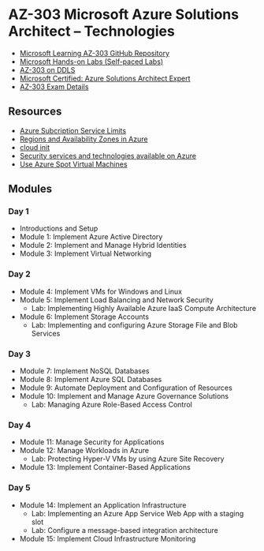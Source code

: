# AZ-303 Microsoft Azure Solutions Architect – Technologies

* [Microsoft Learning AZ-303 GitHub Repository](https://github.com/MicrosoftLearning/AZ-303-Microsoft-Azure-Architect-Technologies)
* [Microsoft Hands-on Labs (Self-paced Labs)](https://www.microsoft.com/handsonlabs/selfpacedlabs)
* [AZ-303 on DDLS](https://www.ddls.com.au/courses/microsoft/azure/microsoft-az-303t00-microsoft-azure-architect-technologies/)
* [Microsoft Certified: Azure Solutions Architect Expert](https://docs.microsoft.com/en-us/learn/certifications/azure-solutions-architect/)
* [AZ-303 Exam Details](https://docs.microsoft.com/en-us/learn/certifications/exams/az-303)

## Resources

* [Azure Subcription Service Limits](https://docs.microsoft.com/en-us/azure/azure-resource-manager/management/azure-subscription-service-limits)
* [Regions and Availability Zones in Azure](https://docs.microsoft.com/en-us/azure/availability-zones/az-overview)
* [cloud init](https://cloud-init.io/)
* [Security services and technologies available on Azure](https://docs.microsoft.com/en-us/azure/security/fundamentals/services-technologies)
* [Use Azure Spot Virtual Machines](https://docs.microsoft.com/en-us/azure/virtual-machines/spot-vms)

## Modules

### Day 1

* Introductions and Setup
* Module 1: Implement Azure Active Directory
* Module 2: Implement and Manage Hybrid Identities
* Module 3: Implement Virtual Networking

### Day 2

* Module 4: Implement VMs for Windows and Linux
* Module 5: Implement Load Balancing and Network Security
  * Lab: Implementing Highly Available Azure IaaS Compute Architecture
* Module 6: Implement Storage Accounts
  * Lab: Implementing and configuring Azure Storage File and Blob Services

### Day 3

* Module 7: Implement NoSQL Databases
* Module 8: Implement Azure SQL Databases
* Module 9: Automate Deployment and Configuration of Resources
* Module 10: Implement and Manage Azure Governance Solutions
  * Lab: Managing Azure Role-Based Access Control

### Day 4

* Module 11: Manage Security for Applications
* Module 12: Manage Workloads in Azure
  * Lab: Protecting Hyper-V VMs by using Azure Site Recovery
* Module 13: Implement Container-Based Applications
 
### Day 5

* Module 14: Implement an Application Infrastructure
  * Lab: Implementing an Azure App Service Web App with a staging slot
  * Lab: Configure a message-based integration architecture
* Module 15: Implement Cloud Infrastructure Monitoring


